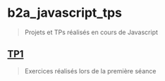 # b2a_javascript_tps
> Projets et TPs réalisés en cours de Javascript

## [TP1](/js-101)
> Exercices réalisés lors de la première séance
